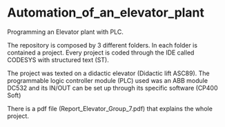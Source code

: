 # Automation_of_an_elevator_plant
Programming an Elevator plant with PLC.

The repository is composed by 3 different folders.
In each folder is contained a project.
Every project is coded through the IDE called CODESYS with structured text (ST).

The project was texted on a didactic elevator (Didactic lift ASC89).
The programmable logic controller module (PLC) used was an ABB module DC532 and its IN/OUT can be set up through its specific software (CP400 Soft)

There is a pdf file (Report_Elevator_Group_7.pdf) that explains the whole project.
